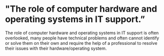 # "The role of computer hardware and operating systems in IT support.”
The role of computer hardware and operating systems in IT support is often overlooked, many people have technical problems and often cannot identify or solve them on their own and require the help of a professional to resolve their issues with their hardware/operating system.

